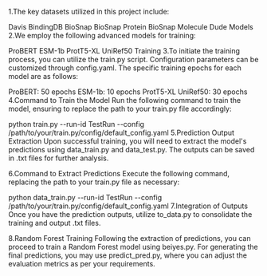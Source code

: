 1.The key datasets utilized in this project include:

Davis BindingDB
BioSnap
BioSnap Protein
BioSnap Molecule
Dude
Models
2.We employ the following advanced models for training:

ProBERT
ESM-1b
ProtT5-XL UniRef50
Training
3.To initiate the training process, you can utilize the train.py script. Configuration parameters can be customized through config.yaml. The specific training epochs for each model are as follows:

ProBERT: 50 epochs
ESM-1b: 10 epochs
ProtT5-XL UniRef50: 30 epochs
4.Command to Train the Model
Run the following command to train the model, ensuring to replace the path to your train.py file accordingly:

python train.py --run-id TestRun --config /path/to/your/train.py/config/default_config.yaml
5.Prediction Output Extraction
Upon successful training, you will need to extract the model's predictions using data_train.py and data_test.py. The outputs can be saved in .txt files for further analysis.

6.Command to Extract Predictions
Execute the following command, replacing the path to your train.py file as necessary:

python data_train.py --run-id TestRun --config /path/to/your/train.py/config/default_config.yaml
7.Integration of Outputs
Once you have the prediction outputs, utilize to_data.py to consolidate the training and output .txt files.

8.Random Forest Training
Following the extraction of predictions, you can proceed to train a Random Forest model using beiyes.py. For generating the final predictions, you may use predict_pred.py, where you can adjust the evaluation metrics as per your requirements.
